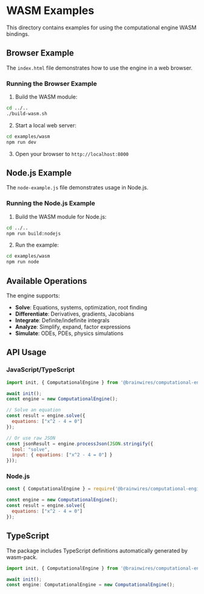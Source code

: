 # WASM Examples

This directory contains examples for using the computational engine WASM bindings.

## Browser Example

The `index.html` file demonstrates how to use the engine in a web browser.

### Running the Browser Example

1. Build the WASM module:
```bash
cd ../..
./build-wasm.sh
```

2. Start a local web server:
```bash
cd examples/wasm
npm run dev
```

3. Open your browser to `http://localhost:8000`

## Node.js Example

The `node-example.js` file demonstrates usage in Node.js.

### Running the Node.js Example

1. Build the WASM module for Node.js:
```bash
cd ../..
npm run build:nodejs
```

2. Run the example:
```bash
cd examples/wasm
npm run node
```

## Available Operations

The engine supports:

- **Solve**: Equations, systems, optimization, root finding
- **Differentiate**: Derivatives, gradients, Jacobians
- **Integrate**: Definite/indefinite integrals
- **Analyze**: Simplify, expand, factor expressions
- **Simulate**: ODEs, PDEs, physics simulations

## API Usage

### JavaScript/TypeScript

```javascript
import init, { ComputationalEngine } from '@brainwires/computational-engine';

await init();
const engine = new ComputationalEngine();

// Solve an equation
const result = engine.solve({
  equations: ["x^2 - 4 = 0"]
});

// Or use raw JSON
const jsonResult = engine.processJson(JSON.stringify({
  tool: "solve",
  input: { equations: ["x^2 - 4 = 0"] }
}));
```

### Node.js

```javascript
const { ComputationalEngine } = require('@brainwires/computational-engine/nodejs');

const engine = new ComputationalEngine();
const result = engine.solve({
  equations: ["x^2 - 4 = 0"]
});
```

## TypeScript

The package includes TypeScript definitions automatically generated by wasm-pack.

```typescript
import init, { ComputationalEngine } from '@brainwires/computational-engine';

await init();
const engine: ComputationalEngine = new ComputationalEngine();
```
